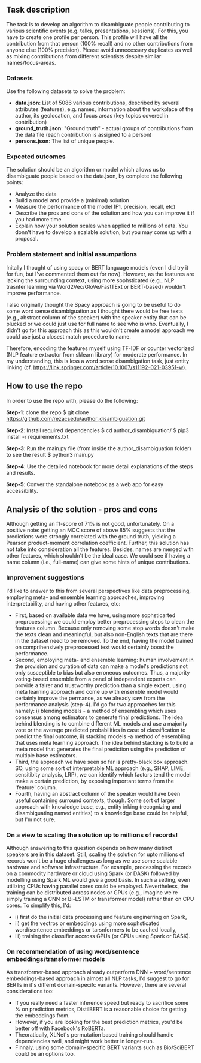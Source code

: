 ## Task description
The task is to develop an algorithm to disambiguate people contributing to various scientific events (e.g. talks, presentations, sessions). For this, you have to create one profile per person. This profile will have all the contribution from that person (100% recall) and no other contributions from anyone else (100% precision). Please avoid unnecessary duplicates as well as mixing contributions from different scientists despite similar names/focus-areas.

### Datasets
Use the following datasets to solve the problem:

- **data.json**: List of 5086 various contributions, described by several attributes (features), e.g. names, information about the workplace of the author, its geolocation, and focus areas (key topics covered in contribution)
- **ground_truth.json**: "Ground truth" - actual groups of contributions from the data file (each contribution is assigned to a person)
- **persons.json**: The list of unique people.

### Expected outcomes 
The solution should be an algorithm or model which allows us to disambiguate people based on the data.json, by complete the following points:

- Analyze the data 
- Build a model and provide a (minimal) solution 
- Measure the performance of the model (F1, precision, recall, etc)  
- Describe the pros and cons of the solution and how you can improve it if you had more time 
- Explain how your solution scales when applied to millions of data. You donn't have to develop a scalable solution, but you may come up with a proposal.

### Problem statement and initial assumpations
Initally I thought of using spacy or BERT language models (even I did try it for fun, but I've commented them out for now). However, as the features are lacking the surrounding context, using more sophsticated (e.g., NLP trasnfer learning via Word2Vec/GloVe/FastTExt or BERT-based) wouldn't improve performance. 

I also originally thought the Spacy approach is going to be useful to do some word sense disambiguation as I thought there would be free texts (e.g., abstract column of the speaker) with the speaker entity that can be plucked or we could just use for full name to see who is who. Eventually, I didn't go for this approach this as this wouldn't create a model approach we could use just a closest match procedure to name. 

Therefore, encoding the features myself using TF-IDF or counter vectorized (NLP feature extractor from sklearn library) for moderate performance. In my understanding, this is less a word sense disambigation task, just entity linking (cf. https://link.springer.com/article/10.1007/s11192-021-03951-w). 

## How to use the repo
In order to use the repo with, please do the following:

**Step-1**: clone the repo 
$ git clone https://github.com/rezacsedu/author_disambiguation.git

**Step-2**: Install required dependencies
$ cd author_disambiguation/
$ pip3 install -r requirements.txt 

**Step-3**: Run the main.py file (from inside the author_disambiguation folder) to see the result
$ python3 main.py

**Step-4**: Use the detailed notebook for more detail explanations of the steps and results. 

**Step-5**: Conver the standalone notebook as a web app for easy accessibility. 

## Analysis of the solution - pros and cons
Although getting an f1-score of 71% is not good, unfortunately. On a positive note: getting an MCC score of above 85% suggests that the predictions were strongly correlated with the ground truth, yielding a Pearson product-moment correlation coefficient.
Further, this solution has not take into consideration all the features. Besides, names are merged with other features, which shouldn't be the ideal case. We could see if having a name column (i.e., full-name) can give some hints of unique contributions.   

### Improvement suggestions 
I'd like to answer to this from several perspectives like data preprocessing, employing meta- and ensemble learning approaches, improving interpretability, and having other features, etc: 

- First, based on available data we have, using more sophsticarted preprocessing: we could employ better preprocessing steps to clean the features column. Because only removing some stop words doesn't make the texts clean and meaningful, but also non-English texts that are there in the dataset need to be removed. To the end, having the model trained on comprihensively preprocessed text would certainly boost the performance. 
- Second, employing meta- and ensemble learning: human involvement in the provision and curation of data can make a model's predictions not only susceptible to bias but also erroneous outcomes. Thus, a majority voting-based ensemble from a panel of independent experts can provide a fairer and trustworthy prediction than a single expert, using meta learning approach and come up with ensemble model would certainly improve the permance, as we already saw from the performance analysis (step-4). I'd go for two approaches for this namely: i) blending models - a method of ensembling which uses consensus among estimators to generate final predictions. The idea behind blending is to combine different ML models and use a majority vote or the average predicted probabilities in case of classification to predict the final outcome, ii) stacking models -a method of ensembling that uses meta learning approach. The idea behind stacking is to build a meta model that generates the final prediction using the prediction of multiple base estimators. 
- Third, the approach we have seen so far is pretty-black box approach. SO, using some sort of interpretable ML approach (e.g., SHAP, LIME, sensitibity analysis, LRP), we can identify which factors tend the model make a certain prediction, by exposing important terms from the 'feature' column. 
- Fourth, having an abstract column of the speaker would have been useful containing surround contexts, though. Some sort of larger approach with knowledge base, e.g., entity inking (recognizing and disambiguating named entities) to a knowledge base could be helpful, but I'm not sure. 

### On a view to scaling the solution up to millions of records! 
Although answering to this question depends on how many distinct speakers are in this dataset. Still, scaling the solution for upto millions of records won't be a huge challenges as long as we use some scalable hardware and software infrastructure. For example, processing the records on a commodity hardware or cloud using Spark (or DASK) followed by modelling using Spark ML would give a good basis. In such a setting, even utilizing CPUs having parallel cores could be employed. Nevertheless, the training can be distributed across nodes or GPUs (e.g., imagine we're simply training a CNN or Bi-LSTM or transformer model) rather than on CPU cores. To simplify this, I'd: 

- i) first do the initial data processing and feature enginerring on Spark, 
- ii) get the vectros or embeddings using more sophsticated word/sentence embeddings or tarsnformers to be cached locally, 
- iii) training the classifier accross GPUs (or CPUs using Spark or DASK). 

### On recommendation of  using word/sentence embeddings/transformer models  
As transformer-based approach already outperform DNN + word/sentence embeddings-based approach in almost all NLP tasks, I'd suggest to go for BERTs in it's differnt domain-specifc variants. However, there are several considerations too: 

- If you really need a faster inference speed but ready to sacrifice some % on prediction metrics, DistilBERT is a reasonable choice for getting the embeddings from. 
- However, if you are looking for the best prediction metrics, you'd be better off with Facebook's RoBERTa. 
- Theoratically, XLNet's permutation based training should handle dependencies well, and might work better in longer-run. 
- Finnaly, using some domain-specific BERT variants such as Bio/SciBERT could be an options too. 
